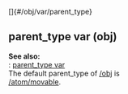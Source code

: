 []{#/obj/var/parent_type}    
## parent_type var (obj)    
**See also:**    
:   [parent_type var](ref/datum/var/parent_type)    
The default parent_type of [/obj](ref/obj) is    
[/atom/movable](ref/atom/movable).  